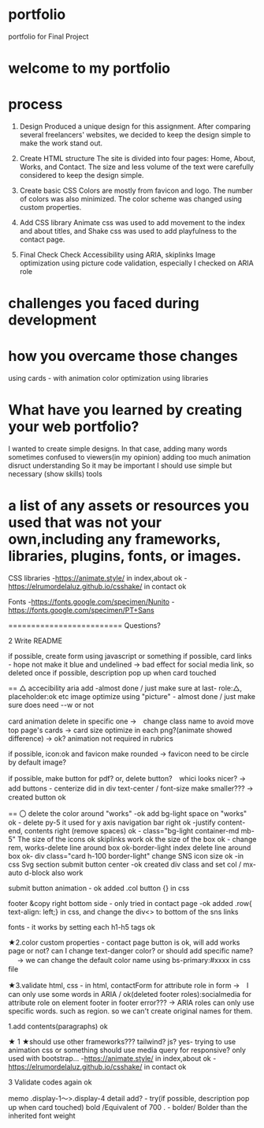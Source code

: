 # portfolio
portfolio for Final Project

# welcome to my portfolio

# process 
1. Design
Produced a unique design for this assignment.
After comparing several freelancers' websites, we decided to keep the design simple to make the work stand out.

2. Create HTML structure
The site is divided into four pages: Home, About, Works, and Contact. The size and less volume of the text were carefully considered to keep the design simple. 

3. Create basic CSS
Colors are mostly from favicon and logo. The number of colors was also minimized. The color scheme was changed using custom properties.

4. Add CSS library 
Animate css was used to add movement to the index and about titles, and Shake css was used to add playfulness to the contact page.

5. Final Check
Check Accessibility using ARIA, skiplinks
Image optimization using picture
code validation, especially I checked on ARIA role

# challenges you faced during development
# how you overcame those changes
using cards - with animation
color optimization
using libraries


# What have you learned by creating your web portfolio?
I wanted to create simple designs. 
In that case, 
adding many words sometimes confused to viewers(in my opinion)
adding too much animation disruct understanding
So it may be important I should use simple but necessary (show skills) tools


# a list of any assets or resources you used that was not your own,including any frameworks, libraries, plugins, fonts, or images. 

CSS libraries
-https://animate.style/ in index,about ok
-https://elrumordelaluz.github.io/csshake/ in contact  ok

Fonts
-https://fonts.google.com/specimen/Nunito
-https://fonts.google.com/specimen/PT+Sans


=========================
Questions?

2 Write README


if possible, create form using javascript or something
if possible, card links - hope not make it blue and undelined  → bad effect for social media link, so deleted once
if possible, description pop up when card touched


==
△
accecibility aria add -almost done / just make sure at last- role:△, placeholder:ok etc
image optimize using "picture" - almost done / just make sure does need --w or not 

card animation delete in specific one →　change class name to avoid move top page's cards
→ card size optimize in each png?(animate showed difference)  → ok? animation not required in rubrics

if possible, icon:ok and favicon make rounded → favicon need to be circle by default image?

if possible, make button for pdf? or, delete button?　whici looks nicer? →　add buttons - centerize did in div text-center / font-size make smaller???  →　 created button ok


==
〇
delete the color around "works" -ok add bg-light
space on "works" ok - delete py-5 it used for y axis
navigation bar right ok -justify content-end, contents right (remove spaces) ok - class="bg-light container-md mb-5"
The size of the icons ok
skiplinks work ok
the size of the box ok - change rem, 
works-delete line around box ok-border-light
index delete line around box ok- div class="card h-100 border-light"
change SNS icon size ok -in css Svg section
submit button center -ok  created div class and set col / mx-auto d-block also work

submit button animation - ok added  .col button {} in css

footer &copy right bottom side - only tried in contact page -ok  added .row{ text-align: left;} in css, and change the div<> to bottom of the sns links

fonts - it works by setting each h1-h5 tags ok

★2.color custom properties - contact page button is ok, will add works page or not? can I change text-danger color? or should add specific name? 　
→ we can change the default color name using bs-primary:#xxxx in css file

★3.validate html, css -  in html, contactForm for attribute role in form →　I can only use some words in ARIA /  ok(deleted footer roles):socialmedia for attribute role on element footer in footer error??? → ARIA roles can only use specific words. such as region. so we can't create original names for them.

1.add contents(paragraphs) ok

★ 1 ★should use other frameworks??? tailwind? js? yes- trying to use animation css or something
should use media query for responsive? only used with bootstrap...
-https://animate.style/ in index,about ok
-https://elrumordelaluz.github.io/csshake/ in contact  ok

3 Validate codes again ok


memo
.display-1～>.display-4 
detail add? - try(if possible, description pop up when card touched)
bold /Equivalent of 700 . - bolder/ Bolder than the inherited font weight
